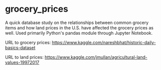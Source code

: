 # grocery_prices

A quick database study on the relationships between common grocery items and how land prices in the U.S. have affected the grocery prices as well. 
Used primarily Python's pandas module through Jupyter Notebook.

URL to grocery prices:
https://www.kaggle.com/nareshbhat/historic-daily-basics-dataset

URL to land prices:
https://www.kaggle.com/jmullan/agricultural-land-values-19972017
